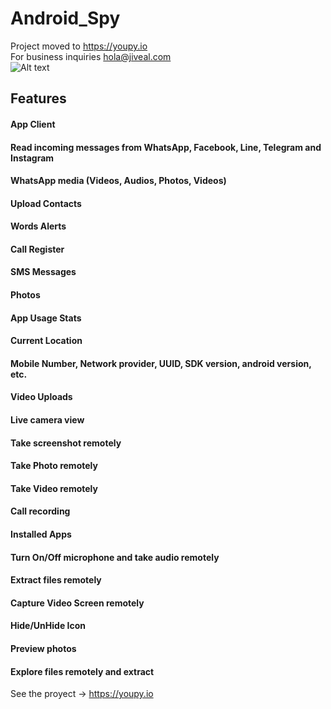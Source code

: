 # Android_Spy


Project moved to https://youpy.io  
For business inquiries hola@jiveal.com  
![Alt text](https://youpy.io/wp-content/uploads/2019/09/menurectobueno.png)
## Features
#### App Client
#### Read incoming messages from WhatsApp, Facebook, Line, Telegram and Instagram
#### WhatsApp media (Videos, Audios, Photos, Videos)
#### Upload Contacts
#### Words Alerts
#### Call Register
#### SMS Messages
#### Photos
#### App Usage Stats
#### Current Location
#### Mobile Number, Network provider, UUID, SDK version, android version, etc.
#### Video Uploads
#### Live camera view
#### Take screenshot remotely
#### Take Photo remotely
#### Take Video remotely
#### Call recording
#### Installed Apps
#### Turn On/Off microphone and take audio remotely
#### Extract files remotely
#### Capture Video Screen remotely
#### Hide/UnHide Icon
#### Preview photos
#### Explore files remotely and extract

See the proyect -> https://youpy.io

